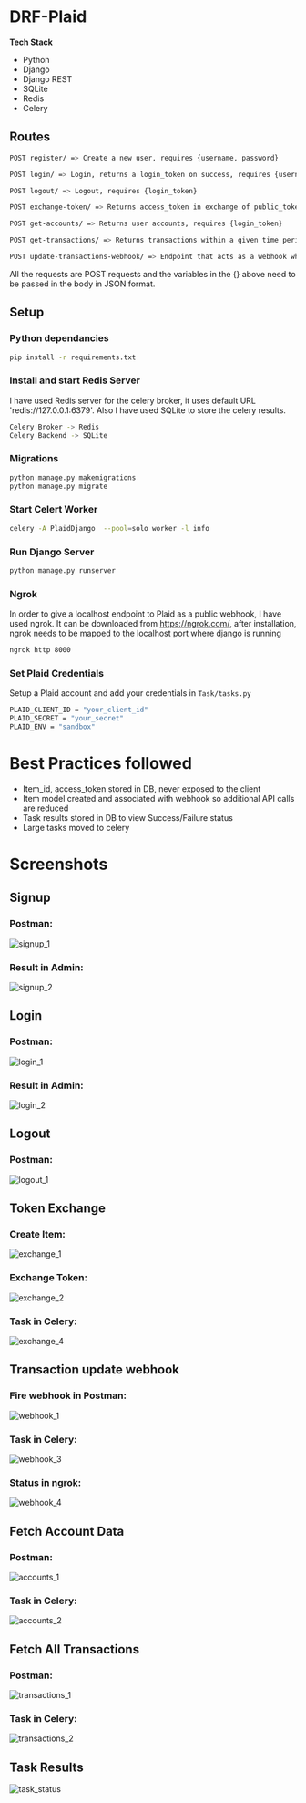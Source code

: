 # DRF-Plaid

**Tech Stack**
* Python
* Django
* Django REST
* SQLite
* Redis
* Celery

## Routes

```bash
POST register/ => Create a new user, requires {username, password}

POST login/ => Login, returns a login_token on success, requires {username, password}

POST logout/ => Logout, requires {login_token}

POST exchange-token/ => Returns access_token in exchange of public_token, requires {login_token, public_token}

POST get-accounts/ => Returns user accounts, requires {login_token}

POST get-transactions/ => Returns transactions within a given time period, requires {login_token, start_date, end_date}

POST update-transactions-webhook/ => Endpoint that acts as a webhook when new transaction is made using Plaid
```

All the requests are POST requests and the variables in the {} above need to be passed in the body in JSON format.

## Setup

### Python dependancies

```bash
pip install -r requirements.txt 
```
### Install and start Redis Server

I have used Redis server for the celery broker, it uses default URL 'redis://127.0.0.1:6379'.
Also I have used SQLite to store the celery results.

```bash
Celery Broker -> Redis
Celery Backend -> SQLite
```

### Migrations
```bash
python manage.py makemigrations
python manage.py migrate
```

### Start Celert Worker
```bash
celery -A PlaidDjango  --pool=solo worker -l info
```

### Run Django Server
```bash
python manage.py runserver
```

### Ngrok
In order to give a localhost endpoint to Plaid as a public webhook, I have used ngrok.
It can be downloaded from https://ngrok.com/, after installation, ngrok needs to be mapped to the localhost port
where django is running
```bash
ngrok http 8000
```

### Set Plaid Credentials
Setup a Plaid account and add your credentials in ```Task/tasks.py```
```bash
PLAID_CLIENT_ID = "your_client_id"
PLAID_SECRET = "your_secret"
PLAID_ENV = "sandbox"
```

# Best Practices followed

* Item_id, access_token stored in DB, never exposed to the client
* Item model created and associated with webhook so additional API calls are reduced
* Task results stored in DB to view Success/Failure status
* Large tasks moved to celery

# Screenshots

## Signup

### Postman:
![signup_1](https://user-images.githubusercontent.com/72970106/204130698-7728f1ca-bdd7-43de-a794-110c447aee7d.png)

### Result in Admin:
![signup_2](https://user-images.githubusercontent.com/72970106/204130694-ead2d701-d35b-418a-8732-a1474a0df82c.png)

## Login

### Postman:
![login_1](https://user-images.githubusercontent.com/72970106/204130833-23d99825-0cd1-43c7-a77b-59d970dac7b4.png)

### Result in Admin:
![login_2](https://user-images.githubusercontent.com/72970106/204130843-bc2ac130-be84-42f7-8c54-dad9ed87ebe0.png)

## Logout

### Postman:
![logout_1](https://user-images.githubusercontent.com/72970106/204130872-9eb7a35e-5d5d-4743-ab7a-0b4e431a61e4.png)

## Token Exchange

### Create Item:
![exchange_1](https://user-images.githubusercontent.com/72970106/204130898-bae1a455-270d-46bb-ac9b-533232e2fa4a.png)

### Exchange Token:
![exchange_2](https://user-images.githubusercontent.com/72970106/204130901-ca0cfd1f-8fa0-4d4c-a1c2-83037a0a19e9.png)

### Task in Celery:
![exchange_4](https://user-images.githubusercontent.com/72970106/204130904-55db18ab-ab96-4904-9b00-999cb74e84c7.png)

## Transaction update webhook

### Fire webhook in Postman:
![webhook_1](https://user-images.githubusercontent.com/72970106/204130947-d79c6af6-42f5-4ea4-989f-82e0a8269321.png)

### Task in Celery:
![webhook_3](https://user-images.githubusercontent.com/72970106/204130951-77276759-3c9d-4274-a8fc-a4cce22a171f.png)

### Status in ngrok:
![webhook_4](https://user-images.githubusercontent.com/72970106/204130954-355420e7-91ea-4401-a11a-3dab157f32bd.png)

## Fetch Account Data

### Postman:
![accounts_1](https://user-images.githubusercontent.com/72970106/204131026-80c0f7b5-b447-4055-8991-bee171d94e90.png)

### Task in Celery:
![accounts_2](https://user-images.githubusercontent.com/72970106/204131030-0deaf96c-1e8b-4c08-b7c7-de9c4ced0a30.png)

## Fetch All Transactions

### Postman:
![transactions_1](https://user-images.githubusercontent.com/72970106/204131084-1ee20a0f-4545-484b-bb16-38d9659273d4.png)

### Task in Celery:
![transactions_2](https://user-images.githubusercontent.com/72970106/204131088-ade0d09e-ce38-43a5-b886-87baa2855dd7.png)

## Task Results

![task_status](https://user-images.githubusercontent.com/72970106/204131165-fcf58869-7feb-45a1-aef3-dfb4d6372033.png)











































